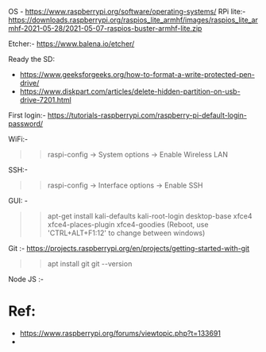 
OS - https://www.raspberrypi.org/software/operating-systems/
RPi lite:- https://downloads.raspberrypi.org/raspios_lite_armhf/images/raspios_lite_armhf-2021-05-28/2021-05-07-raspios-buster-armhf-lite.zip

Etcher:- https://www.balena.io/etcher/

Ready the SD:
  - https://www.geeksforgeeks.org/how-to-format-a-write-protected-pen-drive/
  - https://www.diskpart.com/articles/delete-hidden-partition-on-usb-drive-7201.html

First login:- https://tutorials-raspberrypi.com/raspberry-pi-default-login-password/

WiFi:- 
>> raspi-config -> System options -> Enable Wireless LAN

SSH:- 
>> raspi-config -> Interface options -> Enable SSH

GUI: - 
>> apt-get install kali-defaults kali-root-login desktop-base xfce4 xfce4-places-plugin xfce4-goodies
>> (Reboot, use 'CTRL+ALT+F1:12' to change between windows)

Git :- https://projects.raspberrypi.org/en/projects/getting-started-with-git
>> apt install git
>> git --version
>> 

Node JS :- 
>> 


# Ref:
  - https://www.raspberrypi.org/forums/viewtopic.php?t=133691
  - 

